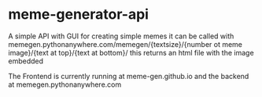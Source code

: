 # meme-generator-api

A simple API with GUI for creating simple memes it can be called with 
memegen.pythonanywhere.com/memegen/{textsize}/{number ot meme image}/{text at top}/{text at bottom}/
this returns an html file with the image embedded

The Frontend is currently running at meme-gen.github.io
and the backend at memegen.pythonanywhere.com
